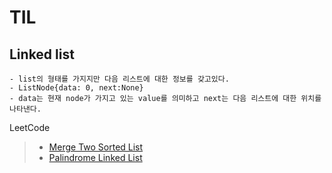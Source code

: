# TIL

## Linked list
    - list의 형태를 가지지만 다음 리스트에 대한 정보를 갖고있다.
    - ListNode{data: 0, next:None}
    - data는 현재 node가 가지고 있는 value를 의미하고 next는 다음 리스트에 대한 위치를 나타낸다.


LeetCode
> - [Merge Two Sorted List](https://leetcode.com/problems/merge-two-sorted-lists/)
> - [Palindrome Linked List](https://leetcode.com/problems/palindrome-linked-list/)